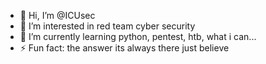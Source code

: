 - 👋 Hi, I’m @ICUsec
- 👀 I’m interested in red team cyber security
- 🌱 I’m currently learning python, pentest, htb, what i can...
- ⚡ Fun fact: the answer its always there just believe

<!---
ICUsec-lab/ICUsec-lab is a ✨ special ✨ repository because its `README.md` (this file) appears on your GitHub profile.
You can click the Preview link to take a look at your changes.
--->
